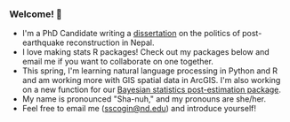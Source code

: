 ### Welcome! 👋

- I'm a PhD Candidate writing a [dissertation](https://shanascogin.com/dissertation/) on the politics of post-earthquake reconstruction in Nepal. 
- I love making stats R packages! Check out my packages below and email me if you want to collaborate on one together. 
- This spring, I'm learning natural language processing in Python and R and am working more with GIS spatial data in ArcGIS. I'm also working on a new function for our [Bayesian statistics post-estimation package](https://github.com/ShanaScogin/BayesPostEst).
- My name is pronounced "Sha-nuh," and my pronouns are she/her.
- Feel free to email me (sscogin@nd.edu) and introduce yourself!


<!--
**ShanaScogin/ShanaScogin** is a ✨ _special_ ✨ repository because its `README.md` (this file) appears on your GitHub profile.

Here are some ideas to get you started:

- 🔭 I’m currently working on ...
- 🌱 I’m currently learning ...
- 👯 I’m looking to collaborate on ...
- 🤔 I’m looking for help with ...
- 💬 Ask me about ...
- 📫 How to reach me: ...
- 😄 Pronouns: ...
- ⚡ Fun fact: ...
-->
